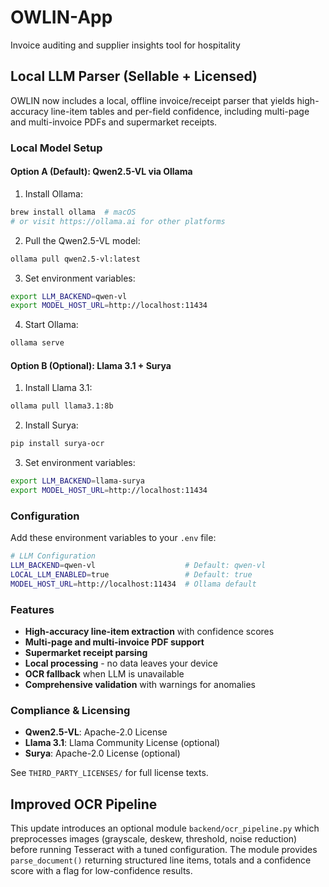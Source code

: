 # OWLIN-App
Invoice auditing and supplier insights tool for hospitality

## Local LLM Parser (Sellable + Licensed)

OWLIN now includes a local, offline invoice/receipt parser that yields high-accuracy line-item tables and per-field confidence, including multi-page and multi-invoice PDFs and supermarket receipts.

### Local Model Setup

#### Option A (Default): Qwen2.5-VL via Ollama

1. Install Ollama:
```bash
brew install ollama  # macOS
# or visit https://ollama.ai for other platforms
```

2. Pull the Qwen2.5-VL model:
```bash
ollama pull qwen2.5-vl:latest
```

3. Set environment variables:
```bash
export LLM_BACKEND=qwen-vl
export MODEL_HOST_URL=http://localhost:11434
```

4. Start Ollama:
```bash
ollama serve
```

#### Option B (Optional): Llama 3.1 + Surya

1. Install Llama 3.1:
```bash
ollama pull llama3.1:8b
```

2. Install Surya:
```bash
pip install surya-ocr
```

3. Set environment variables:
```bash
export LLM_BACKEND=llama-surya
export MODEL_HOST_URL=http://localhost:11434
```

### Configuration

Add these environment variables to your `.env` file:

```bash
# LLM Configuration
LLM_BACKEND=qwen-vl                    # Default: qwen-vl
LOCAL_LLM_ENABLED=true                 # Default: true
MODEL_HOST_URL=http://localhost:11434  # Ollama default
```

### Features

- **High-accuracy line-item extraction** with confidence scores
- **Multi-page and multi-invoice PDF support**
- **Supermarket receipt parsing**
- **Local processing** - no data leaves your device
- **OCR fallback** when LLM is unavailable
- **Comprehensive validation** with warnings for anomalies

### Compliance & Licensing

- **Qwen2.5-VL**: Apache-2.0 License
- **Llama 3.1**: Llama Community License (optional)
- **Surya**: Apache-2.0 License (optional)

See `THIRD_PARTY_LICENSES/` for full license texts.

## Improved OCR Pipeline

This update introduces an optional module `backend/ocr_pipeline.py` which preprocesses images (grayscale, deskew, threshold, noise reduction) before running Tesseract with a tuned configuration. The module provides `parse_document()` returning structured line items, totals and a confidence score with a flag for low-confidence results.
